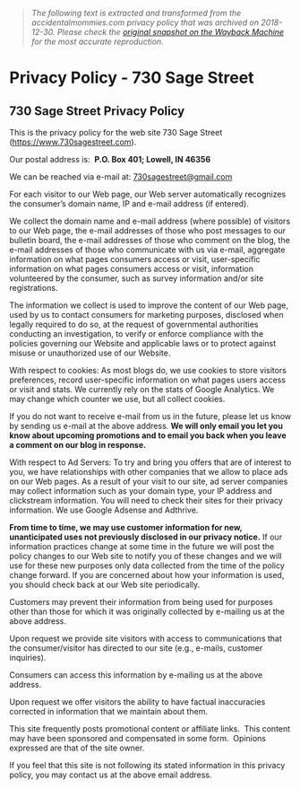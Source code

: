 > *The following text is extracted and transformed from the accidentalmommies.com privacy policy that was archived on 2018-12-30. Please check the [original snapshot on the Wayback Machine](https://web.archive.org/web/20181230173138id_/https%3A//www.730sagestreet.com/about/privacy-policy) for the most accurate reproduction.*

# Privacy Policy - 730 Sage Street

## 730 Sage Street Privacy Policy

This is the privacy policy for the web site 730 Sage Street (https://www.730sagestreet.com).

Our postal address is:  **P.O. Box 401; Lowell, IN 46356**

We can be reached via e-mail at: 730sagestreet@gmail.com

For each visitor to our Web page, our Web server automatically recognizes the consumer’s domain name, IP and e-mail address (if entered).

We collect the domain name and e-mail address (where possible) of visitors to our Web page, the e-mail addresses of those who post messages to our bulletin board, the e-mail addresses of those who comment on the blog, the e-mail addresses of those who communicate with us via e-mail, aggregate information on what pages consumers access or visit, user-specific information on what pages consumers access or visit, information volunteered by the consumer, such as survey information and/or site registrations.

The information we collect is used to improve the content of our Web page, used by us to contact consumers for marketing purposes, disclosed when legally required to do so, at the request of governmental authorities conducting an investigation, to verify or enforce compliance with the policies governing our Website and applicable laws or to protect against misuse or unauthorized use of our Website.

With respect to cookies: As most blogs do, we use cookies to store visitors preferences, record user-specific information on what pages users access or visit and stats. We currently rely on the stats of Google Analytics. We may change which counter we use, but all collect cookies.

If you do not want to receive e-mail from us in the future, please let us know by sending us e-mail at the above address. **We will only email you let you know about upcoming promotions and to email you back when you leave a comment on our blog in response.**

With respect to Ad Servers: To try and bring you offers that are of interest to you, we have relationships with other companies that we allow to place ads on our Web pages. As a result of your visit to our site, ad server companies may collect information such as your domain type, your IP address and clickstream information. You will need to check their sites for their privacy information. We use Google Adsense and Adthrive.

**From time to time, we may use customer information for new, unanticipated uses not previously disclosed in our privacy notice.** If our information practices change at some time in the future we will post the policy changes to our Web site to notify you of these changes and we will use for these new purposes only data collected from the time of the policy change forward. If you are concerned about how your information is used, you should check back at our Web site periodically.

Customers may prevent their information from being used for purposes other than those for which it was originally collected by e-mailing us at the above address.

Upon request we provide site visitors with access to communications that the consumer/visitor has directed to our site (e.g., e-mails, customer inquiries).

Consumers can access this information by e-mailing us at the above address.

Upon request we offer visitors the ability to have factual inaccuracies corrected in information that we maintain about them.

This site frequently posts promotional content or affiliate links.  This content may have been sponsored and compensated in some form.  Opinions expressed are that of the site owner.

If you feel that this site is not following its stated information in this privacy policy, you may contact us at the above email address.
